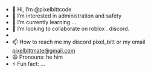 - 👋 Hi, I’m @pixelbittcode
- 👀 I’m interested in administration and safety
- 🌱 I’m currently learning ...
- 💞️ I’m looking to collaborate on roblox . discord.
- 
- 📫 How to reach me my discord pixel_bitt or my email pixelbittmate@gmail.com
- 😄 Pronouns: he him 
- ⚡ Fun fact: ...
<!---
pixelbittcode/pixelbittcode is a ✨ special ✨ repository because its `README.md` (this file) appears on your GitHub profile.
You can click the Preview link to take a look at your changes.
--->
